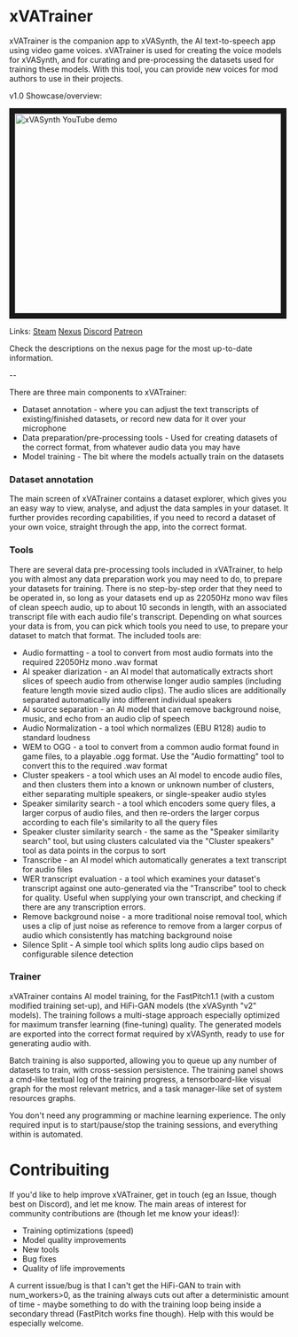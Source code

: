 # xVATrainer

xVATrainer is the companion app to xVASynth, the AI text-to-speech app using video game voices. xVATrainer is used for creating the voice models for xVASynth, and for curating and pre-processing the datasets used for training these models. With this tool, you can provide new voices for mod authors to use in their projects.

v1.0 Showcase/overview:


<a href="http://www.youtube.com/watch?feature=player_embedded&v=PXv_SeTWk2M
" target="_blank"><img src="https://img.youtube.com/vi/PXv_SeTWk2M/0.jpg"
alt="xVASynth YouTube demo" width="480" height="360" border="10" /></a>

Links:
[Steam](https://store.steampowered.com/app/1922750/xVATrainer/)
[Nexus](https://www.nexusmods.com/skyrimspecialedition/mods/65022)
[Discord](https://discord.gg/nv7c6E2TzV)
[Patreon](https://www.patreon.com/xvasynth)

Check the descriptions on the nexus page for the most up-to-date information.

--

There are three main components to xVATrainer:
* Dataset annotation - where you can adjust the text transcripts of existing/finished datasets, or record new data for it over your microphone
* Data preparation/pre-processing tools - Used for creating datasets of the correct format, from whatever audio data you may have
* Model training - The bit where the models actually train on the datasets

### Dataset annotation

The main screen of xVATrainer contains a dataset explorer, which gives you an easy way to view, analyse, and adjust the data samples in your dataset. It further provides recording capabilities, if you need to record a dataset of your own voice, straight through the app, into the correct format.

### Tools

There are several data pre-processing tools included in xVATrainer, to help you with almost any data preparation work you may need to do, to prepare your datasets for training. There is no step-by-step order that they need to be operated in, so long as your datasets end up as 22050Hz mono wav files of clean speech audio, up to about 10 seconds in length, with an associated transcript file with each audio file's transcript. Depending on what sources your data is from, you can pick which tools you need to use, to prepare your dataset to match that format. The included tools are:

* Audio formatting - a tool to convert from most audio formats into the required 22050Hz mono .wav format
* AI speaker diarization - an AI model that automatically extracts short slices of speech audio from otherwise longer audio samples (including feature length movie sized audio clips). The audio slices are additionally separated automatically into different individual speakers
* AI source separation - an AI model that can remove background noise, music, and echo from an audio clip of speech
* Audio Normalization - a tool which normalizes (EBU R128) audio to standard loudness
* WEM to OGG - a tool to convert from a common audio format found in game files, to a playable .ogg format. Use the "Audio formatting" tool to convert this to the required .wav format
* Cluster speakers - a tool which uses an AI model to encode audio files, and then clusters them into a known or unknown number of clusters, either separating multiple speakers, or single-speaker audio styles
* Speaker similarity search - a tool which encoders some query files, a larger corpus of audio files, and then re-orders the larger corpus according to each file's similarity to all the query files
* Speaker cluster similarity search -  the same as the "Speaker similarity search" tool, but using clusters calculated via the "Cluster speakers" tool as data points in the corpus to sort
* Transcribe - an AI model which automatically generates a text transcript for audio files
* WER transcript evaluation - a tool which examines your dataset's transcript against one auto-generated via the "Transcribe" tool to check for quality. Useful when supplying your own transcript, and checking if there are any transcription errors.
* Remove background noise - a more traditional noise removal tool, which uses a clip of just noise as reference to remove from a larger corpus of audio which consistently has matching background noise
* Silence Split - A simple tool which splits long audio clips based on configurable silence detection


### Trainer

xVATrainer contains AI model training, for the FastPitch1.1 (with a custom modified training set-up), and HiFi-GAN models (the xVASynth "v2" models). The training follows a multi-stage approach especially optimized for maximum transfer learning (fine-tuning) quality. The generated models are exported into the correct format required by xVASynth, ready to use for generating audio with.

Batch training is also supported, allowing you to queue up any number of datasets to train, with cross-session persistence. The training panel shows a cmd-like textual log of the training progress, a tensorboard-like visual graph for the most relevant metrics, and a task manager-like set of system resources graphs.

You don't need any programming or machine learning experience. The only required input is to start/pause/stop the training sessions, and everything within is automated.



# Contribuiting

If you'd like to help improve xVATrainer, get in touch (eg an Issue, though best on Discord), and let me know. The main areas of interest for community contributions are (though let me know your ideas!):
* Training optimizations (speed)
* Model quality improvements
* New tools
* Bug fixes
* Quality of life improvements

A current issue/bug is that I can't get the HiFi-GAN to train with num_workers>0, as the training always cuts out after a deterministic amount of time - maybe something to do with the training loop being inside a secondary thread (FastPitch works fine though). Help with this would be especially welcome.




